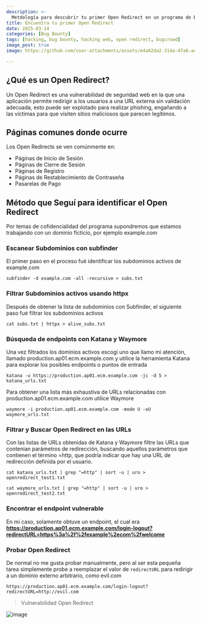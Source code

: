 ```yaml
---
description: >-
  Metdología para descubrir tu primer Open Redirect en un programa de Bug Bounty
title: Encuentra tu primer Open Redirect
date: 2025-03-14
categories: [Bug Bounty]
tags: [hacking, bug bounty, hacking web, open redirect, bugcrowd]
image_post: true
image: https://github.com/user-attachments/assets/e4a62da2-314a-47a6-ae62-3beebd4df24e

---
```


## ¿Qué es un Open Redirect?

Un Open Redirect es una vulnerabilidad de seguridad web en la que una aplicación permite redirigir a los usuarios a una URL externa sin validación adecuada, esto puede ser explotado para realizar phishing, engañando a las víctimas para que visiten sitios maliciosos que parecen legítimos.

## Páginas comunes donde ocurre

Los Open Redirects se ven comúnmente en:

* Páginas de Inicio de Sesión
* Páginas de Cierre de Sesión
* Páginas de Registro
* Páginas de Restablecimiento de Contraseña
* Pasarelas de Pago

## Método que Seguí para identificar el Open Redirect

Por temas de cofidencialidad del programa supondremos que estamos trabajando con un dominio ficticio, por ejemplo example.com

### Escanear Subdominios con subfinder

El primer paso en el proceso fué identificar los subdominios activos de example.com

```
subfinder -d example.com -all -recursive > subs.txt
```

### Filtrar Subdominios activos usando httpx

Después de obtener la lista de subdominios con Subfinder, el siguiente paso fué filtrar los subdominios activos 

```
cat subs.txt | httpx > alive_subs.txt
```

### Búsqueda de endpoints con Katana y Waymore

Una vez filtrados los dominios activos escogí uno que llamo mi atención, llamado production.ap01.ecm.example.com y utilice la herramienta Katana para explorar los posibles endpoints o puntos de entrada

```
katana -u https://production.ap01.ecm.example.com -jc -d 5 > katana_urls.txt
```

Para obtener una lista más exhaustiva de URLs relacionadas con production.ap01.ecm.example.com utilice Waymore

```
waymore -i production.ap01.ecm.example.com -mode U -oU waymore_urls.txt
```

###  Filtrar y Buscar Open Redirect en las URLs

Con las listas de URLs obtenidas de Katana y Waymore filtre las URLs que contenian parámetros de redirección, buscando aquellos parámetros que contienen el término =http, que podría indicar que hay una URL de redirección definida por el usuario.

```
cat katana_urls.txt | grep "=http" | sort -u | uro > openredirect_test1.txt
```

```
cat waymore_urls.txt | grep "=http" | sort -u | uro > openredirect_test2.txt
```

### Encontrar el endpoint vulnerable

En mi caso, solamente obtuve un endpoint, el cual era **https://production.ap01.ecm.example.com/login-logout?redirectURL=https%3a%2f%2fexample%2ecom%2fwelcome** 

### Probar Open Redirect

De normal no me gusta probar manualmente, pero al ser esta pequeña tarea simplemente probe a reemplazar el valor de `redirectURL` para redirigir a un dominio externo arbitrario, como evil.com

```
https://production.ap01.ecm.example.com/login-logout?redirectURL=http://evil.com
```

> Vulnerabilidad Open Redirect

![image](https://github.com/user-attachments/assets/5b792ad5-fde9-4770-a00a-6a2d67b2ddc5)
